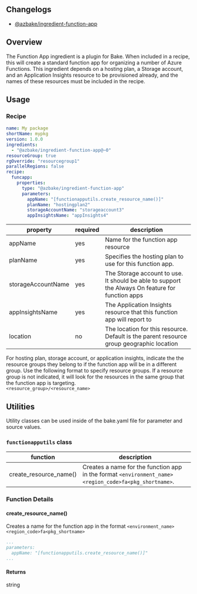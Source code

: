 ## Changelogs
* [@azbake/ingredient-function-app](./CHANGELOG.md)

## Overview

The Function App ingredient is a plugin for Bake. When included in a recipe, this will create a standard function app for organizing a number of Azure Functions. This ingredient depends on a hosting plan, a Storage account, and an Application Insights resource to be provisioned already, and the names of these resources must be included in the recipe.

## Usage

### Recipe
```yaml
name: My package
shortName: mypkg
version: 1.0.0
ingredients:
  - "@azbake/ingredient-function-app@~0"
resourceGroup: true
rgOverride: "resourcegroup1"
parallelRegions: false
recipe:
  funcapp:
    properties:
      type: "@azbake/ingredient-function-app"
      parameters:
        appName: "[functionapputils.create_resource_name()]"
        planName: "hostingplan2"
        storageAccountName: "storageaccount3"
        appInsightsName: "appInsights4"
```

| property|required|description|
|---------|--------|-----------|
| appName | yes | Name for the function app resource |
| planName | yes | Specifies the hosting plan to use for this function app. |
| storageAccountName | yes | The Storage account to use. It should be able to support the Always On feature for function apps |
| appInsightsName | yes | The Application Insights resource that this function app will report to |
| location | no |The location for this resource. Default is the parent resource group geographic location |

For hosting plan, storage account, or application insights, indicate the the resource groups they belong to if the function app will be in a different group. Use the following format to specify resource groups. If a resource group is not indicated, it will look for the resources in the same group that the function app is targeting.  
``<resource_group>/<resource_name>``

## Utilities

Utility classes can be used inside of the bake.yaml file for parameter and source values.

### ``functionapputils`` class

|function|description|
|--------|-----------|
|create_resource_name()| Creates a name for the function app in the format ``<environment_name><region_code>fa<pkg_shortname>``.|

### Function Details

#### create_resource_name()
Creates a name for the function app in the format ``<environment_name><region_code>fa<pkg_shortname>``

```yaml
...
parameters:
  appName: "[functionapputils.create_resource_name()]"
...
```
#### Returns
string
